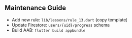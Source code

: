 ## Maintenance Guide
- Add new rule: `lib/lessons/rule_13.dart` (copy template)
- Update Firestore: `users/{uid}/progress` schema
- Build AAB: `flutter build appbundle`